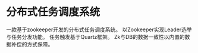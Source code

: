# 分布式任务调度系统
一款基于zookeeper开发的分布式任务调度系统。
以Zookeeper实现Leader选举与任务分发功能。
任务触发基于Quartz框架。
Zk与DB的数据一致性以内置的数据补偿的方式保障。

